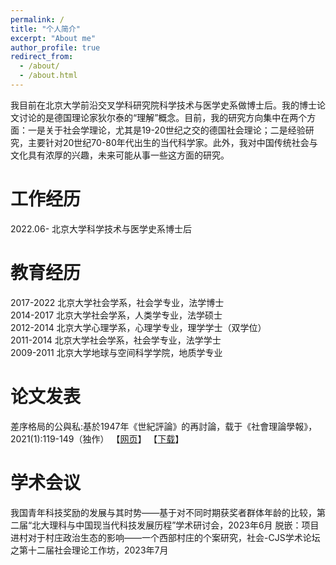 ```yaml
---
permalink: /
title: "个人简介"
excerpt: "About me"
author_profile: true
redirect_from: 
  - /about/
  - /about.html
---
```


我目前在北京大学前沿交叉学科研究院科学技术与医学史系做博士后。我的博士论文讨论的是德国理论家狄尔泰的“理解”概念。目前，我的研究方向集中在两个方面：一是关于社会学理论，尤其是19-20世纪之交的德国社会理论；二是经验研究，主要针对20世纪70-80年代出生的当代科学家。此外，我对中国传统社会与文化具有浓厚的兴趣，未来可能从事一些这方面的研究。  

#  工作经历
2022.06- 北京大学科学技术与医学史系博士后  

#  教育经历
2017-2022 北京大学社会学系，社会学专业，法学博士  
2014-2017 北京大学社会学系，人类学专业，法学硕士  
2012-2014 北京大学心理学系，心理学专业，理学学士（双学位）  
2011-2014 北京大学社会学系，社会学专业，法学学士  
2009-2011 北京大学地球与空间科学学院，地质学专业  

# 论文发表
差序格局的公與私:基於1947年《世紀評論》的再討論，载于《社會理論學報》，2021(1):119-149（独作） 
【[网页](http://www.shehui.pku.edu.cn/second/index.aspx?nodeid=51)】 【[下载](files/20210630.pdf)】

# 学术会议
我国青年科技奖励的发展与其时势——基于对不同时期获奖者群体年龄的比较，第二届“北大理科与中国现当代科技发展历程”学术研讨会，2023年6月
脱嵌：项目进村对于村庄政治生态的影响——一个西部村庄的个案研究，社会-CJS学术论坛之第十二届社会理论工作坊，2023年7月
